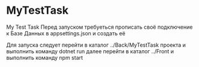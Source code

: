 # MyTestTask
 My Test Task
Перед запуском требуеться прописать своё подключение к Базе Данных в appsettings.json и создать её




Для запуска следует перейти в каталог ../Back/MyTestTask проекта и выполнить команду dotnet run 
далее перейти в каталог ../Front и выполнить команду npm start 

